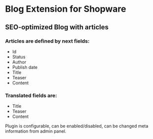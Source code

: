 # Blog Extension for Shopware

## SEO-optimized Blog with articles
### Articles are defined by next fields:
* Id
* Status
* Author
* Publish date
* Title
* Teaser
* Content

### Translated fields are:
* Title
* Teaser
* Content

Plugin is configurable, can be enabled/disabled, can be changed meta information from admin panel.